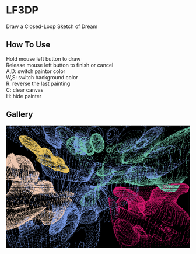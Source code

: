 # LF3DP
Draw a Closed-Loop Sketch of Dream <br>
## How To Use
Hold mouse left button to draw <br>
Release mouse left button to finish or cancel <br>
A,D: switch paintor color <br>
W,S: switch background color <br>
R: reverse the last painting <br>
C: clear canvas <br>
H: hide painter <br>

## Gallery
<div align="center">
  <img src=lf3dp.png alt="lf3dp" style="width:600px;height:auto;">
</div>
